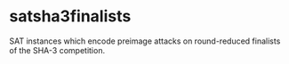 # satsha3finalists
SAT instances which encode preimage attacks on round-reduced finalists of the SHA-3 competition.
